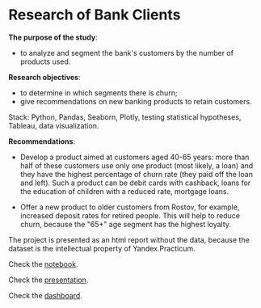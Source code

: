 # Research of Bank Clients

**The purpose of the study**:

* to analyze and segment the bank's customers by the number of products used.

**Research objectives**:

* to determine in which segments there is churn;
* give recommendations on new banking products to retain customers.

Stack: Python, Pandas, Seaborn, Plotly, testing statistical hypotheses, Tableau, data visualization.

**Recommendations**:

* Develop a product aimed at customers aged 40-65 years: more than half of these customers use only one product (most likely, a loan) and they have the highest percentage of churn rate (they paid off the loan and left). Such a product can be debit cards with cashback, loans for the education of children with a reduced rate, mortgage loans.

* Offer a new product to older customers from Rostov, for example, increased deposit rates for retired people. This will help to reduce churn, because the "65+" age segment has the highest loyalty.


The project is presented as an html report without the data, because the dataset is the intellectual property of Yandex.Practicum.

Check the [notebook](https://liliia-ermakova.github.io/portfolio/Research_of_Bank_Customers.html).

Check the [presentation](https://drive.google.com/file/d/1Eiuw9Nr9u5hqsmaC7AIpZzo2st1vuiY8/view?usp=sharing).

Check the [dashboard](https://public.tableau.com/shared/3ZP5B8KQ7?:display_count=n&:origin=viz_share_link).